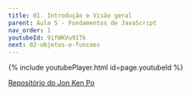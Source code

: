 ```yaml
---
title: 01. Introdução e Visão geral
parent: Aula 5 - Fundamentos de JavaScript
nav_order: 1
youtubeId: 9ifWKVu91Tk
next: 02-objetos-e-funcoes
---
```


{% include youtubePlayer.html id=page.youtubeId %}

<span class="fs-3">
 <a href="https://github.com/profBruno-UFC-Qx/qxd0020-jonkenpo" class="btn" target="_blank">Repositório do Jon Ken Po</a>
</span>


